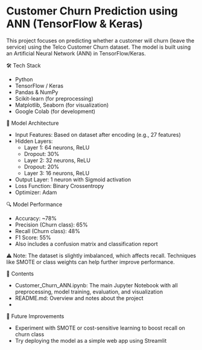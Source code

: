 # Customer Churn Prediction using ANN (TensorFlow & Keras)

This project focuses on predicting whether a customer will churn (leave the service) using the Telco Customer Churn dataset. The model is built using an Artificial Neural Network (ANN) in TensorFlow/Keras.

🛠️ Tech Stack
- Python
- TensorFlow / Keras
- Pandas & NumPy
- Scikit-learn (for preprocessing)
- Matplotlib, Seaborn (for visualization)
- Google Colab (for development)

🧠 Model Architecture
- Input Features: Based on dataset after encoding (e.g., 27 features)
- Hidden Layers:
  - Layer 1: 64 neurons, ReLU
  - Dropout: 30%
  - Layer 2: 32 neurons, ReLU
  - Dropout: 20%
  - Layer 3: 16 neurons, ReLU
- Output Layer: 1 neuron with Sigmoid activation
- Loss Function: Binary Crossentropy
- Optimizer: Adam


🔍 Model Performance
- Accuracy: ~78%
- Precision (Churn class): 65%
- Recall (Churn class): 48%
- F1 Score: 55%
- Also includes a confusion matrix and classification report

⚠️ Note: The dataset is slightly imbalanced, which affects recall. Techniques like SMOTE or class weights can help further improve performance.

📁 Contents
- Customer_Churn_ANN.ipynb: The main Jupyter Notebook with all preprocessing, model training, evaluation, and visualization
- README.md: Overview and notes about the project
- 
🚀 Future Improvements
- Experiment with SMOTE or cost-sensitive learning to boost recall on churn class
- Try deploying the model as a simple web app using Streamlit

